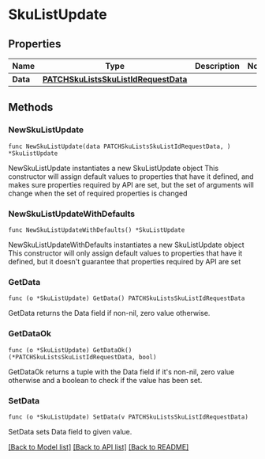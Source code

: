 # SkuListUpdate

## Properties

Name | Type | Description | Notes
------------ | ------------- | ------------- | -------------
**Data** | [**PATCHSkuListsSkuListIdRequestData**](PATCHSkuListsSkuListIdRequestData.md) |  | 

## Methods

### NewSkuListUpdate

`func NewSkuListUpdate(data PATCHSkuListsSkuListIdRequestData, ) *SkuListUpdate`

NewSkuListUpdate instantiates a new SkuListUpdate object
This constructor will assign default values to properties that have it defined,
and makes sure properties required by API are set, but the set of arguments
will change when the set of required properties is changed

### NewSkuListUpdateWithDefaults

`func NewSkuListUpdateWithDefaults() *SkuListUpdate`

NewSkuListUpdateWithDefaults instantiates a new SkuListUpdate object
This constructor will only assign default values to properties that have it defined,
but it doesn't guarantee that properties required by API are set

### GetData

`func (o *SkuListUpdate) GetData() PATCHSkuListsSkuListIdRequestData`

GetData returns the Data field if non-nil, zero value otherwise.

### GetDataOk

`func (o *SkuListUpdate) GetDataOk() (*PATCHSkuListsSkuListIdRequestData, bool)`

GetDataOk returns a tuple with the Data field if it's non-nil, zero value otherwise
and a boolean to check if the value has been set.

### SetData

`func (o *SkuListUpdate) SetData(v PATCHSkuListsSkuListIdRequestData)`

SetData sets Data field to given value.



[[Back to Model list]](../README.md#documentation-for-models) [[Back to API list]](../README.md#documentation-for-api-endpoints) [[Back to README]](../README.md)


